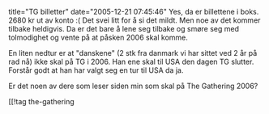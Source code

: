 title="TG billetter"
date="2005-12-21 07:45:46"
Yes, da er billettene i boks. 2680 kr ut av konto :( Det svei litt for å si det mildt. Men noe av det kommer tilbake heldigvis. Da er det bare å lene seg tilbake og smøre seg med tolmodighet og vente på at påsken 2006 skal komme.

En liten nedtur er at "danskene" (2 stk fra danmark vi har sittet ved 2 år på rad nå) ikke skal på TG i 2006. Han ene skal til USA den dagen TG slutter. Forstår godt at han har valgt seg en tur til USA da ja.

Er det noen av dere som leser siden min som skal på The Gathering 2006?

[[!tag  the-gathering
